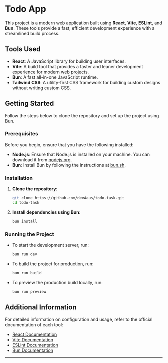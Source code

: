 # Todo App

This project is a modern web application built using **React**, **Vite**, **ESLint**, and **Bun**. These tools provide a fast, efficient development experience with a streamlined build process.

## Tools Used

- **React**: A JavaScript library for building user interfaces.
- **Vite**: A build tool that provides a faster and leaner development experience for modern web projects.
- **Bun**: A fast all-in-one JavaScript runtime.
- **Tailwind CSS**: A utility-first CSS framework for building custom designs without writing custom CSS.

## Getting Started

Follow the steps below to clone the repository and set up the project using Bun.

### Prerequisites

Before you begin, ensure that you have the following installed:

- **Node.js**: Ensure that Node.js is installed on your machine. You can download it from [nodejs.org](https://nodejs.org/).
- **Bun**: Install Bun by following the instructions at [bun.sh](https://bun.sh/).

### Installation

1. **Clone the repository**:

   ```bash
   git clone https://github.com/devAaus/todo-task.git
   cd todo-task
   ```

2. **Install dependencies using Bun**:

   ```bash
   bun install
   ```

### Running the Project

- To start the development server, run:

  ```bash
  bun run dev
  ```

- To build the project for production, run:

  ```bash
  bun run build
  ```

- To preview the production build locally, run:

  ```bash
  bun run preview
  ```

## Additional Information

For detailed information on configuration and usage, refer to the official documentation of each tool:

- [React Documentation](https://reactjs.org/docs/getting-started.html)
- [Vite Documentation](https://vitejs.dev/)
- [ESLint Documentation](https://eslint.org/docs/user-guide/getting-started)
- [Bun Documentation](https://bun.sh/docs)

---
